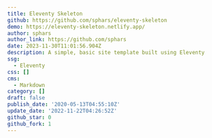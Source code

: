 ```yaml
---
title: Eleventy Skeleton
github: https://github.com/sphars/eleventy-skeleton
demo: https://eleventy-skeleton.netlify.app/
author: sphars
author_link: https://github.com/sphars
date: 2023-11-30T11:01:56.904Z
description: A simple, basic site template built using Eleventy
ssg:
  - Eleventy
css: []
cms:
  - Markdown
category: []
draft: false
publish_date: '2020-05-13T04:55:10Z'
update_date: '2022-11-22T04:26:52Z'
github_star: 0
github_fork: 1
---
```

